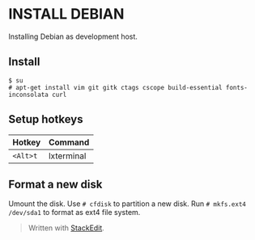 
# INSTALL DEBIAN
Installing Debian as development host.
## Install
```
$ su
# apt-get install vim git gitk ctags cscope build-essential fonts-inconsolata curl
```
## Setup hotkeys
|Hotkey|Command|
|--|--|
| `<Alt>t`|lxterminal|

## Format a new disk
Umount the disk. Use `# cfdisk` to partition a new disk. Run `# mkfs.ext4 /dev/sda1` to format as ext4 file system.


> Written with [StackEdit](https://stackedit.io/).
<!--stackedit_data:
eyJoaXN0b3J5IjpbOTI1ODAwNzQ2LC04MTQ3MTk3OTYsNzMwOT
k4MTE2XX0=
-->